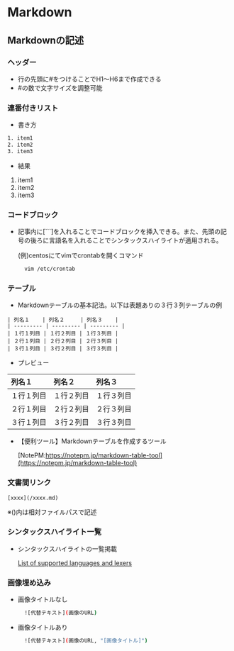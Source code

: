 # Markdown

## Markdownの記述

### ヘッダー

* 行の先頭に\#をつけることでH1～H6まで作成できる
* \#の数で文字サイズを調整可能

### 連番付きリスト

* 書き方

```bash
1. item1
2. item2
3. item3
```

* 結果

1. item1
2. item2
3. item3

### コードブロック

* 記事内に\[\`\`\`\]を入れることでコードブロックを挿入できる。また、先頭の記号の後ろに言語名を入れることでシンタックスハイライトが適用される。

  \(例\)centosにてvimでcrontabを開くコマンド

  ```bash
    vim /etc/crontab
  ```

### テーブル

* Markdownテーブルの基本記法。以下は表題ありの３行３列テーブルの例

```text
| 列名１    | 列名２     | 列名３    | 
| --------- | --------- | --------- | 
| １行１列目 | １行２列目 | １行３列目 | 
| ２行１列目 | ２行２列目 | ２行３列目 | 
| ３行１列目 | ３行２列目 | ３行３列目 |
```

* プレビュー

| 列名１ | 列名２ | 列名３ |
| :--- | :--- | :--- |
| １行１列目 | １行２列目 | １行３列目 |
| ２行１列目 | ２行２列目 | ２行３列目 |
| ３行１列目 | ３行２列目 | ３行３列目 |

* 【便利ツール】Markdownテーブルを作成するツール

  [NotePM:https://notepm.jp/markdown-table-tool](https://notepm.jp/markdown-table-tool)

### 文書間リンク

```text
[xxxx](/xxxx.md)
```

※\(\)内は相対ファイルパスで記述

### シンタックスハイライト一覧

* シンタックスハイライトの一覧掲載

  [List of supported languages and lexers](https://github.com/rouge-ruby/rouge/wiki/List-of-supported-languages-and-lexers)

### 画像埋め込み

* 画像タイトルなし

  ```bash
    ![代替テキスト](画像のURL)
  ```

* 画像タイトルあり

  ```bash
    ![代替テキスト](画像のURL, "[画像タイトル]")
  ```
